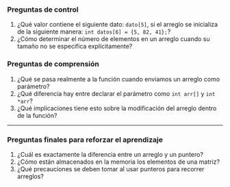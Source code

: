 ### Preguntas de control

1. ¿Qué valor contiene el siguiente dato: `dato[5]`, si el arreglo se inicializa de la siguiente manera: `int datos[6] = {5, 82, 41};`?
2. ¿Cómo determinar el número de elementos en un arreglo cuando su tamaño no se especifica explícitamente?

### Preguntas de comprensión

1. ¿Qué se pasa realmente a la función cuando enviamos un arreglo como parámetro?
2. ¿Qué diferencia hay entre declarar el parámetro como `int arr[]` y `int *arr`?
3. ¿Qué implicaciones tiene esto sobre la modificación del arreglo dentro de la función?


---

### Preguntas finales para reforzar el aprendizaje

1. ¿Cuál es exactamente la diferencia entre un arreglo y un puntero?
2. ¿Cómo están almacenados en la memoria los elementos de una matriz?
3. ¿Qué precauciones se deben tomar al usar punteros para recorrer arreglos?